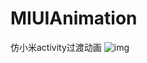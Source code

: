 # MIUIAnimation
仿小米activity过渡动画
![img](https://github.com/ThinkJarvis/MIUIAnimation/tree/master/app/src/main/res/gif/miui.gif)


